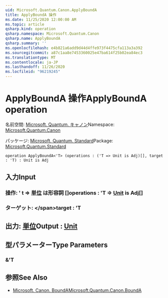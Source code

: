 ```yaml
---
uid: Microsoft.Quantum.Canon.ApplyBoundA
title: ApplyBoundA 操作
ms.date: 11/25/2020 12:00:00 AM
ms.topic: article
qsharp.kind: operation
qsharp.namespace: Microsoft.Quantum.Canon
qsharp.name: ApplyBoundA
qsharp.summary: ''
ms.openlocfilehash: e4b821a6add9d44d4ffe973f4475cfa113a3a392
ms.sourcegitcommit: a87c1aa8e7453360025e47ba614f25b02ea84ec3
ms.translationtype: MT
ms.contentlocale: ja-JP
ms.lasthandoff: 11/26/2020
ms.locfileid: "96219245"
---
```

# <a name="applybounda-operation"></a><span data-ttu-id="d2b37-102">ApplyBoundA 操作</span><span class="sxs-lookup"><span data-stu-id="d2b37-102">ApplyBoundA operation</span></span>

<span data-ttu-id="d2b37-103">名前空間: [Microsoft. Quantum. キャノン](xref:Microsoft.Quantum.Canon)</span><span class="sxs-lookup"><span data-stu-id="d2b37-103">Namespace: [Microsoft.Quantum.Canon](xref:Microsoft.Quantum.Canon)</span></span>

<span data-ttu-id="d2b37-104">パッケージ: [Microsoft. Quantum. Standard](https://nuget.org/packages/Microsoft.Quantum.Standard)</span><span class="sxs-lookup"><span data-stu-id="d2b37-104">Package: [Microsoft.Quantum.Standard](https://nuget.org/packages/Microsoft.Quantum.Standard)</span></span>




```qsharp
operation ApplyBoundA<'T> (operations : ('T => Unit is Adj)[], target : 'T) : Unit is Adj
```


## <a name="input"></a><span data-ttu-id="d2b37-105">入力</span><span class="sxs-lookup"><span data-stu-id="d2b37-105">Input</span></span>

### <a name="operations--t--unit--is-adj"></a><span data-ttu-id="d2b37-106">操作: ' t => [単位](xref:microsoft.quantum.lang-ref.unit)  は形容詞 []</span><span class="sxs-lookup"><span data-stu-id="d2b37-106">operations : 'T => [Unit](xref:microsoft.quantum.lang-ref.unit)  is Adj[]</span></span>




### <a name="target--t"></a><span data-ttu-id="d2b37-107">ターゲット: \</span><span class="sxs-lookup"><span data-stu-id="d2b37-107">target : 'T</span></span>





## <a name="output--unit"></a><span data-ttu-id="d2b37-108">出力: [単位](xref:microsoft.quantum.lang-ref.unit)</span><span class="sxs-lookup"><span data-stu-id="d2b37-108">Output : [Unit](xref:microsoft.quantum.lang-ref.unit)</span></span>



## <a name="type-parameters"></a><span data-ttu-id="d2b37-109">型パラメーター</span><span class="sxs-lookup"><span data-stu-id="d2b37-109">Type Parameters</span></span>

### <a name="t"></a><span data-ttu-id="d2b37-110">&</span><span class="sxs-lookup"><span data-stu-id="d2b37-110">'T</span></span>



## <a name="see-also"></a><span data-ttu-id="d2b37-111">参照</span><span class="sxs-lookup"><span data-stu-id="d2b37-111">See Also</span></span>

- [<span data-ttu-id="d2b37-112">Microsoft. Canon. BoundA</span><span class="sxs-lookup"><span data-stu-id="d2b37-112">Microsoft.Quantum.Canon.BoundA</span></span>](xref:Microsoft.Quantum.Canon.BoundA)